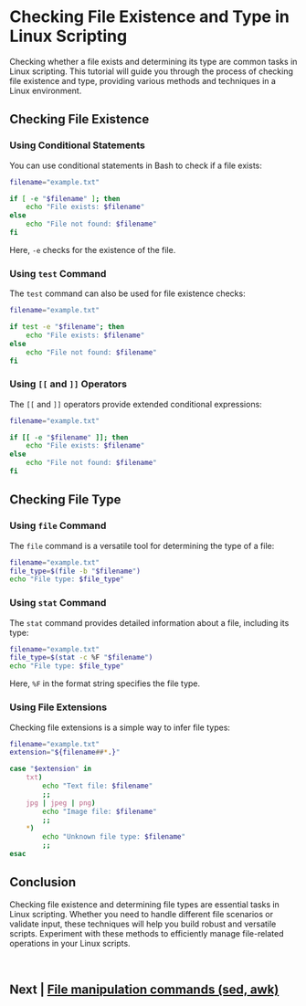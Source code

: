 
# Checking File Existence and Type in Linux Scripting

Checking whether a file exists and determining its type are common tasks in Linux scripting. This tutorial will guide you through the process of checking file existence and type, providing various methods and techniques in a Linux environment.

## Checking File Existence

### Using Conditional Statements

You can use conditional statements in Bash to check if a file exists:

```bash
filename="example.txt"

if [ -e "$filename" ]; then
    echo "File exists: $filename"
else
    echo "File not found: $filename"
fi
```

Here, `-e` checks for the existence of the file.

### Using `test` Command

The `test` command can also be used for file existence checks:

```bash
filename="example.txt"

if test -e "$filename"; then
    echo "File exists: $filename"
else
    echo "File not found: $filename"
fi
```

### Using `[[` and `]]` Operators

The `[[` and `]]` operators provide extended conditional expressions:

```bash
filename="example.txt"

if [[ -e "$filename" ]]; then
    echo "File exists: $filename"
else
    echo "File not found: $filename"
fi
```

## Checking File Type

### Using `file` Command

The `file` command is a versatile tool for determining the type of a file:

```bash
filename="example.txt"
file_type=$(file -b "$filename")
echo "File type: $file_type"
```

### Using `stat` Command

The `stat` command provides detailed information about a file, including its type:

```bash
filename="example.txt"
file_type=$(stat -c %F "$filename")
echo "File type: $file_type"
```

Here, `%F` in the format string specifies the file type.

### Using File Extensions

Checking file extensions is a simple way to infer file types:

```bash
filename="example.txt"
extension="${filename##*.}"

case "$extension" in
    txt)
        echo "Text file: $filename"
        ;;
    jpg | jpeg | png)
        echo "Image file: $filename"
        ;;
    *)
        echo "Unknown file type: $filename"
        ;;
esac
```

## Conclusion

Checking file existence and determining file types are essential tasks in Linux scripting. Whether you need to handle different file scenarios or validate input, these techniques will help you build robust and versatile scripts. Experiment with these methods to efficiently manage file-related operations in your Linux scripts.

<br>


## Next | [File manipulation commands (sed, awk)](https://github.com/lioneltchami/bash-scripting-tutorial/blob/main/Tutorial-Files/08.File-Handling/03.File_manipulation_commands_(sed%2C%20awk).md)
